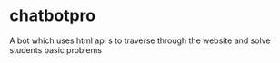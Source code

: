 # chatbotpro
A bot which uses html api s to traverse through the website and solve students basic problems
